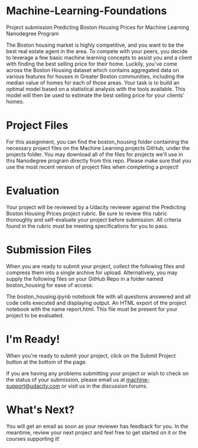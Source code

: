 # Machine-Learning-Foundations
Project submission Predicting Boston Housing Prices for Machine Learning Nanodegree Program

The Boston housing market is highly competitive, and you want to be the best real estate agent in the area. To compete with your peers, you decide to leverage a few basic machine learning concepts to assist you and a client with finding the best selling price for their home. Luckily, you’ve come across the Boston Housing dataset which contains aggregated data on various features for houses in Greater Boston communities, including the median value of homes for each of those areas. Your task is to build an optimal model based on a statistical analysis with the tools available. This model will then be used to estimate the best selling price for your clients' homes.

# Project Files
For this assignment, you can find the boston_housing folder containing the necessary project files on the Machine Learning projects GitHub, under the projects folder. You may download all of the files for projects we'll use in this Nanodegree program directly from this repo. Please make sure that you use the most recent version of project files when completing a project!

# Evaluation
Your project will be reviewed by a Udacity reviewer against the Predicting Boston Housing Prices project rubric. Be sure to review this rubric thoroughly and self-evaluate your project before submission. All criteria found in the rubric must be meeting specifications for you to pass.

# Submission Files
When you are ready to submit your project, collect the following files and compress them into a single archive for upload. Alternatively, you may supply the following files on your GitHub Repo in a folder named boston_housing for ease of access:

The boston_housing.ipynb notebook file with all questions answered and all code cells executed and displaying output.
An HTML export of the project notebook with the name report.html. This file must be present for your project to be evaluated.

# I'm Ready!
When you're ready to submit your project, click on the Submit Project button at the bottom of the page.

If you are having any problems submitting your project or wish to check on the status of your submission, please email us at machine-support@udacity.com or visit us in the discussion forums.

# What's Next?
You will get an email as soon as your reviewer has feedback for you. In the meantime, review your next project and feel free to get started on it or the courses supporting it!
